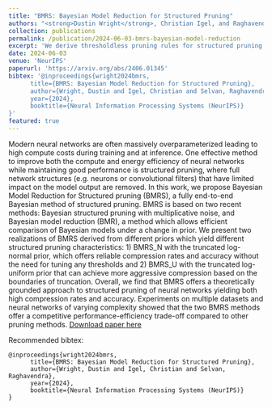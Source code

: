 ```yaml
---
title: "BMRS: Bayesian Model Reduction for Structured Pruning"
authors: "<strong>Dustin Wright</strong>, Christian Igel, and Raghavendra Selvan"
collection: publications
permalink: /publication/2024-06-03-bmrs-bayesian-model-reduction
excerpt: 'We derive thresholdless pruning rules for structured pruning and empirically demonstrate their automatic pruning capability.'
date: 2024-06-03
venue: 'NeurIPS'
paperurl: 'https://arxiv.org/abs/2406.01345'
bibtex: '@inproceedings{wright2024bmrs,
      title={BMRS: Bayesian Model Reduction for Structured Pruning},
      author={Wright, Dustin and Igel, Christian and Selvan, Raghavendra},
      year={2024},
      booktitle={Neural Information Processing Systems (NeurIPS)}
}'
featured: true
---
```

Modern neural networks are often massively overparameterized leading to high compute costs during training and at inference. One effective method to improve both the compute and energy efficiency of neural networks while maintaining good performance is structured pruning, where full network structures (e.g. neurons or convolutional filters) that have limited impact on the model output are removed. In this work, we propose Bayesian Model Reduction for Structured pruning (BMRS), a fully end-to-end Bayesian method of structured pruning. BMRS is based on two recent methods: Bayesian structured pruning with multiplicative noise, and Bayesian model reduction (BMR), a method which allows efficient comparison of Bayesian models under a change in prior. We present two realizations of BMRS derived from different priors which yield different structured pruning characteristics: 1) BMRS_N with the truncated log-normal prior, which offers reliable compression rates and accuracy without the need for tuning any thresholds and 2) BMRS_U with the truncated log-uniform prior that can achieve more aggressive compression based on the boundaries of truncation. Overall, we find that BMRS offers a theoretically grounded approach to structured pruning of neural networks yielding both high compression rates and accuracy. Experiments on multiple datasets and neural networks of varying complexity showed that the two BMRS methods offer a competitive performance-efficiency trade-off compared to other pruning methods.
[Download paper here](https://arxiv.org/abs/2406.01345)


Recommended bibtex: 

```
@inproceedings{wright2024bmrs,
      title={BMRS: Bayesian Model Reduction for Structured Pruning},
      author={Wright, Dustin and Igel, Christian and Selvan, Raghavendra},
      year={2024},
      booktitle={Neural Information Processing Systems (NeurIPS)}
}
```
